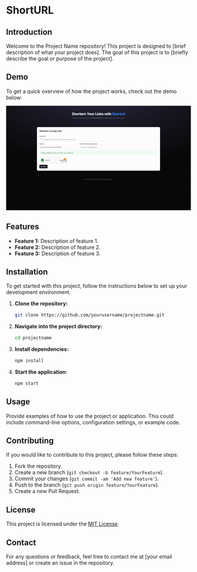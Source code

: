 # ShortURL

## Introduction

Welcome to the Project Name repository! This project is designed to [brief description of what your project does]. The goal of this project is to [briefly describe the goal or purpose of the project].

## Demo

To get a quick overview of how the project works, check out the demo below:

![Project Demo](intro.gif)

## Features

- **Feature 1:** Description of feature 1.
- **Feature 2:** Description of feature 2.
- **Feature 3:** Description of feature 3.

## Installation

To get started with this project, follow the instructions below to set up your development environment.

1. **Clone the repository:**

   ```bash
   git clone https://github.com/yourusername/projectname.git
   ```

2. **Navigate into the project directory:**

   ```bash
   cd projectname
   ```

3. **Install dependencies:**

   ```bash
   npm install
   ```

4. **Start the application:**

   ```bash
   npm start
   ```

## Usage

Provide examples of how to use the project or application. This could include command-line options, configuration settings, or example code.

## Contributing

If you would like to contribute to this project, please follow these steps:

1. Fork the repository.
2. Create a new branch (`git checkout -b feature/YourFeature`).
3. Commit your changes (`git commit -am 'Add new feature'`).
4. Push to the branch (`git push origin feature/YourFeature`).
5. Create a new Pull Request.

## License

This project is licensed under the [MIT License](LICENSE).

## Contact

For any questions or feedback, feel free to contact me at [your email address] or create an issue in the repository.

